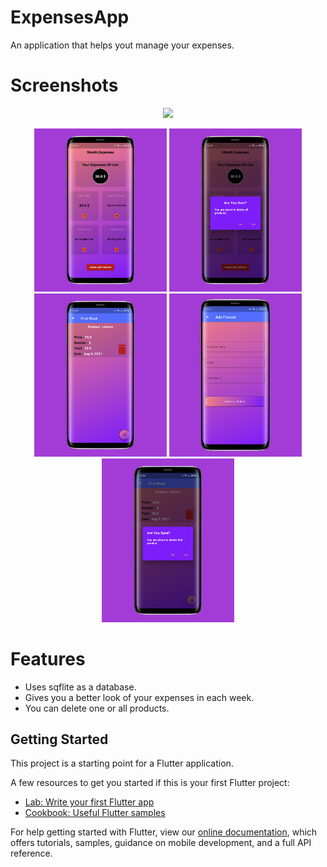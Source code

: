 # ExpensesApp

An application that helps yout manage your expenses.

# Screenshots

<p align="center"><img src='expPics/expGif.gif'height="500"/></p>
<p align="center">
  <img src='expPics/exp1.png'width="42%"/> 
  <img src='expPics/exp2.png'width="42%"/> 
  <img src='expPics/exp3.png'width="42%"/> 
  <img src='expPics/exp4.png'width="42%"/> 
  <img src='expPics/exp5.png'width="42%"/> 
</p>

# Features
- Uses sqflite as a database.
- Gives you a better look of your expenses in each week.
- You can delete one or all products.

## Getting Started

This project is a starting point for a Flutter application.

A few resources to get you started if this is your first Flutter project:

- [Lab: Write your first Flutter app](https://flutter.dev/docs/get-started/codelab)
- [Cookbook: Useful Flutter samples](https://flutter.dev/docs/cookbook)

For help getting started with Flutter, view our
[online documentation](https://flutter.dev/docs), which offers tutorials,
samples, guidance on mobile development, and a full API reference.
